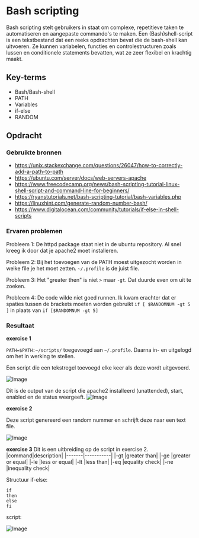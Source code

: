 # Bash scripting

Bash scripting stelt gebruikers in staat om complexe, repetitieve taken te automatiseren en aangepaste commando's te maken. Een (Bash)shell-script is een tekstbestand dat een reeks opdrachten bevat die de bash-shell kan uitvoeren. Ze kunnen variabelen, functies en controlestructuren zoals lussen en conditionele statements bevatten, wat ze zeer flexibel en krachtig maakt.

## Key-terms
- Bash/Bash-shell
- PATH
- Variables
- if-else
- RANDOM

## Opdracht
### Gebruikte bronnen
- https://unix.stackexchange.com/questions/26047/how-to-correctly-add-a-path-to-path
- https://ubuntu.com/server/docs/web-servers-apache
- https://www.freecodecamp.org/news/bash-scripting-tutorial-linux-shell-script-and-command-line-for-beginners/
- https://ryanstutorials.net/bash-scripting-tutorial/bash-variables.php
- https://linuxhint.com/generate-random-number-bash/
- https://www.digitalocean.com/community/tutorials/if-else-in-shell-scripts


### Ervaren problemen

Probleem 1: De httpd package staat niet in de ubuntu repository. Al snel kreeg ik door dat je apache2 moet installeren.

Probleem 2: Bij het toevoegen van de PATH moest uitgezocht worden in welke file je het moet zetten. `~/.profile` is de juist file.

Probleem 3: Het "greater then" is niet `>` maar `-gt`. Dat duurde even om uit te zoeken.

Probleem 4: De code wilde niet goed runnen. Ik kwam erachter dat er spaties tussen de brackets moeten worden gebruikt `if [ $RANDOMNUM -gt 5 ]` in plaats van `if [$RANDOMNUM -gt 5]`

### Resultaat

**exercise 1**

`PATH=$PATH:~/scripts/` toegevoegd aan `~/.profile`. Daarna in- en uitgelogd om het in werking te stellen.

Een script die een tekstregel toevoegd elke keer als deze wordt uitgevoerd.

![Image](https://github.com/kaman-codes/techgrounds-kaman/blob/main/00_includes/LNX-07_screen06.PNG)

Dit is de output van de script die apache2 installeerd (unattended), start, enabled en de status weergeeft.
![Image](https://github.com/kaman-codes/techgrounds-kaman/blob/main/00_includes/LNX-07_screen03.PNG)


**exercise 2**

Deze script genereerd een random nummer en schrijft deze naar een text file.

![Image](https://github.com/kaman-codes/techgrounds-kaman/blob/main/00_includes/LNX-07_screen04.PNG)


**exercise 3**
Dit is een uitbreiding op de script in exercise 2.
|command|description|
|-------|-----------|
|-gt    |greater than|
|-ge    |greater or equal|
|-le    |less or equal|
|-lt    |less than|
|-eq	|equality check|
|-ne    |inequality check|

Structuur if-else:
```
if 
then    
else      
fi
```
script:

![Image](https://github.com/kaman-codes/techgrounds-kaman/blob/main/00_includes/LNX-07_screen05.PNG)

